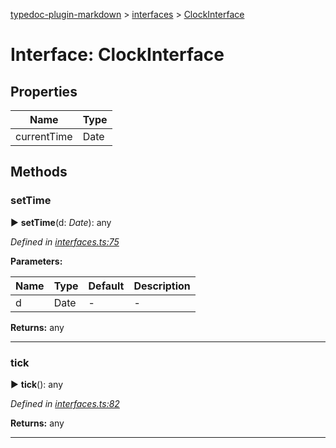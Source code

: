 [typedoc-plugin-markdown](../index.md) > [interfaces](../modules/interfaces.md) > [ClockInterface](../interfaces/interfaces.clockinterface.md)



# Interface: ClockInterface


## Properties

| Name  | Type                
| ------ | ------------------- 
| currentTime | Date
## Methods
<a id="settime"></a>

###  setTime

► **setTime**(d: *Date*): any



*Defined in [interfaces.ts:75](https://github.com/tgreyuk/typedoc-plugin-markdown/blob/master/tests/src/interfaces.ts#L75)*

**Parameters:**

| Name  | Type                | Default | Description  |
| ------ | ------------------- | ------------ | ------------ |
| d  | Date | - | - |





**Returns:** any





___

<a id="tick"></a>

###  tick

► **tick**(): any



*Defined in [interfaces.ts:82](https://github.com/tgreyuk/typedoc-plugin-markdown/blob/master/tests/src/interfaces.ts#L82)*



**Returns:** any





___


